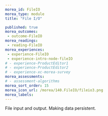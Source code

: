 ```yaml
---
morea_id: FileIO
morea_type: module
title: "File I/O"

published: true
morea_outcomes:
 - outcome-FileIO
morea_readings:
 - reading-FileIO
morea_experiences:
 - experience-FileIO
 - experience-intro-node-fileIO
# - experience-ProductEditor1
# - experience-ProductEditor2
# - experience-xc-morea-survey
morea_assessments: 
# - assessment-algorithms
morea_sort_order: 15
morea_icon_url: /morea/140.FileIO/fileio3.png
morea_labels: 
---
```



File input and output. Making data persistent. 